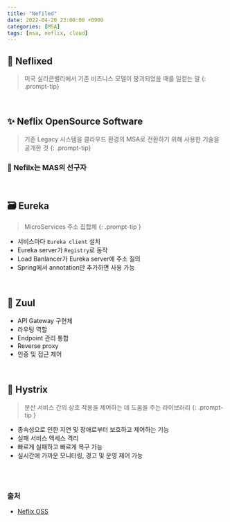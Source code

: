 ```yaml
---
title: "Nefiled"
date: 2022-04-20 23:00:00 +0900
categories: [MSA]
tags: [msa, neflix, cloud]
---
```


## 🧐 Neflixed

> 미국 실리콘밸리에서 기존 비즈니스 모델이 붕괴되었을 때를 일컫는 말
{: .prompt-tip}

<br>

## ✨ Neflix OpenSource Software

> 기존 Legacy 시스템을 클라우드 환경의 MSA로 전환하기 위해 사용한 기술을 공개한 것
{: .prompt-tip}

### 🏃 Nefilx는 MAS의 선구자

<br>

## 🗃 Eureka

> MicroServices 주소 집합체
{: .prompt-tip }

- 서비스마다 `Eureka client` 설치
- Eureka server가 `Registry`로 동작
- Load Banlancer가 Eureka server에 주소 질의
- Spring에서 annotation만 추가하면 사용 가능

<br>

## 👮 Zuul

- API Gateway 구현체
- 라우팅 역할
- Endpoint 관리 통합
- Reverse proxy
- 인증 및 접근 제어

<br>

## 💊 Hystrix

> 분산 서비스 간의 상호 작용을 제어하는 데 도움을 주는 라이브러리
{: .prompt-tip }

- 종속성으로 인한 지연 및 장애로부터 보호하고 제어하는 기능
- 실패 서비스 액세스 격리
- 빠르게 실패하고 빠르게 복구 가능
- 실시간에 가까운 모니터링, 경고 및 운영 제어 가능

<br>
<br>

### 출처
- [Neflix OSS](https://netflix.github.io/)

